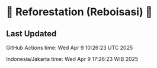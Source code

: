 
# 🌳 Reforestation (Reboisasi) 🌲

## Last Updated

GitHub Actions time: Wed Apr  9 10:26:23 UTC 2025

Indonesia/Jakarta time: Wed Apr  9 17:26:23 WIB 2025
